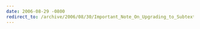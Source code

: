 ```yaml
---
date: 2006-08-29 -0800
redirect_to: /archive/2006/08/30/Important_Note_On_Upgrading_to_Subtext_1.9.aspx/
---
```


